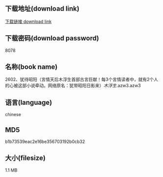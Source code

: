 ## 下载地址(download link)
[下载链接 download link](https://voluble-croquembouche-d321dc.netlify.app/?s=2602%E3%80%81%E7%8A%B9%E5%BE%85%E6%98%AD%E9%98%B3%EF%BC%88%E8%A8%80%E6%83%85%E5%A4%A9%E5%90%8E%E6%9C%A8%E6%B5%AE%E7%94%9F%E9%A6%96%E9%83%A8%E5%8F%A4%E8%A8%80%E5%B7%A8%E7%8C%AE%EF%BC%81%E6%AF%8F3%E4%B8%AA%E8%A8%80%E6%83%85%E8%AF%BB%E8%80%85%E4%B8%AD%EF%BC%8C%E5%B0%B1%E6%9C%892%E4%B8%AA%E4%BA%BA%E7%9A%84%E5%BF%83%E8%A2%AB%E8%BF%99%E9%83%A8%E5%B0%8F%E8%AF%B4%E7%89%B5%E5%8A%A8%E3%80%82%E7%BD%91%E7%BB%9C%E5%8E%9F%E5%90%8D%EF%BC%9A%E7%8A%B9%E5%B8%A6%E6%98%AD%E9%98%B3%E6%97%A5%E5%BD%B1%E6%9D%A5%EF%BC%89_%E6%9C%A8%E6%B5%AE%E7%94%9F_.azw3)

## 下载密码(download password)
8078

## 名称(book name)
2602、犹待昭阳（言情天后木浮生首部古言巨献！每3个言情读者中，就有2个人的心被这部小说牵动。网络原名：犹带昭阳日影来）_木浮生_.azw3.azw3

## 语言(language)
chinese

## MD5
b1b73539eac2e16be356703192b0cb32

## 大小(filesize)
1.1 MB
